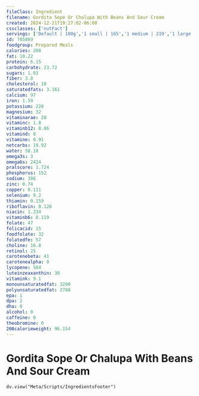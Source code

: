 ```yaml
---
fileClass: Ingredient
filename: Gordita Sope Or Chalupa With Beans And Sour Cream
created: 2024-12-21T19:27:02-06:00
cssclasses: ['nutFact']
servings: ['Default | 100g','1 small | 165','1 medium | 219','1 large | 273','1 cup | 122']
id: 785869
foodgroup: Prepared Meals
calories: 208
fat: 10.22
protein: 6.15
carbohydrate: 23.72
sugars: 1.93
fiber: 3.8
cholesterol: 10
saturatedfats: 3.161
calcium: 97
iron: 1.59
potassium: 228
magnesium: 32
vitaminarae: 28
vitaminc: 1.8
vitaminb12: 0.06
vitamind: 0
vitamine: 0.91
netcarbs: 19.92
water: 58.18
omega3s: 3
omega6s: 2424
pralscore: 1.724
phosphorus: 152
sodium: 386
zinc: 0.74
copper: 0.111
selenium: 9.2
thiamin: 0.159
riboflavin: 0.128
niacin: 1.334
vitaminb6: 0.119
folate: 47
folicacid: 15
foodfolate: 32
folatedfe: 57
choline: 16.8
retinol: 25
carotenebeta: 41
carotenealpha: 0
lycopene: 584
luteinzeaxanthin: 30
vitamink: 9.1
monounsaturatedfat: 3290
polyunsaturatedfat: 2788
epa: 1
dpa: 2
dha: 0
alcohol: 0
caffeine: 0
theobromine: 0
200calorieweight: 96.154
---
```


# Gordita Sope Or Chalupa With Beans And Sour Cream

```dataviewjs
dv.view("Meta/Scripts/IngredientsFooter")
```